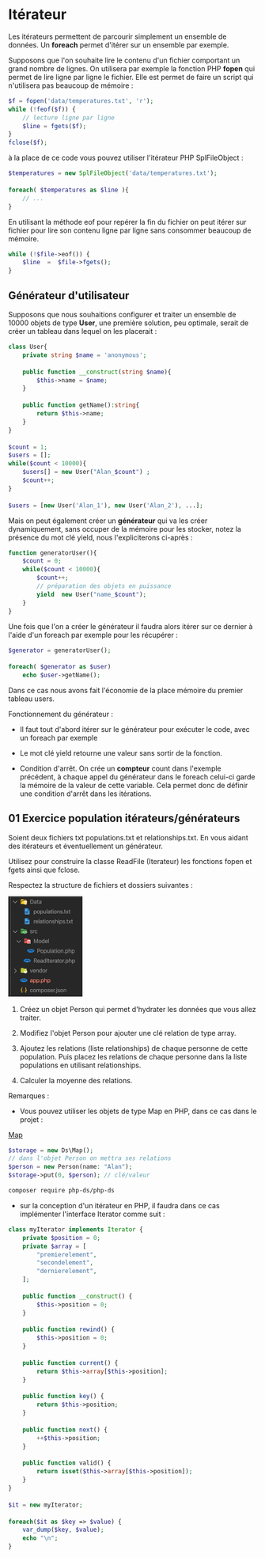 # Itérateur

Les itérateurs permettent de parcourir simplement un ensemble de données. Un **foreach** permet d'itérer sur un ensemble par exemple.

Supposons que l'on souhaite lire le contenu d'un fichier comportant un grand nombre de lignes. On utilisera par exemple la fonction PHP **fopen** qui permet de lire ligne par ligne le fichier. Elle est permet de faire un script qui n'utilisera pas beaucoup de mémoire :

```php
$f = fopen('data/temperatures.txt', 'r');
while (!feof($f)) {
    // lecture ligne par ligne
    $line = fgets($f);
}
fclose($f);
```

à la place de ce code vous pouvez utiliser l'itérateur PHP SplFileObject :

```php
$temperatures = new SplFileObject('data/temperatures.txt');

foreach( $temperatures as $line ){
    // ...
}
```

En utilisant la méthode eof pour repérer la fin du fichier on peut itérer sur fichier pour lire son contenu ligne par ligne sans consommer beaucoup de mémoire.

```php
while (!$file->eof()) {
    $line  =  $file->fgets();
}
```

## Générateur d'utilisateur

Supposons que nous souhaitions configurer et traiter un ensemble de 10000 objets de type **User**, une première solution, peu optimale, serait de créer un tableau dans lequel on les placerait :

```php
class User{
    private string $name = 'anonymous';

    public function __construct(string $name){
        $this->name = $name;
    }

    public function getName():string{
        return $this->name;
    }
}

$count = 1;
$users = [];
while($count < 10000){
    $users[] = new User("Alan_$count") ;
    $count++;
}

$users = [new User('Alan_1'), new User('Alan_2'), ...];
```

Mais on peut également créer un **générateur** qui va les créer dynamiquement, sans occuper de la mémoire pour les stocker, notez la présence du mot clé yield, nous l'expliciterons ci-après :

```php
function generatorUser(){
    $count = 0;
    while($count < 10000){
        $count++;
        // préparation des objets en puissance
        yield  new User("name_$count");
    }
}
```

Une fois que l'on a créer le générateur il faudra alors itérer sur ce dernier à l'aide d'un foreach par exemple pour les récupérer :

```php
$generator = generatorUser();

foreach( $generator as $user) 
    echo $user->getName();
```

Dans ce cas nous avons fait l'économie de la place mémoire du premier tableau users.

Fonctionnement du générateur : 

- Il faut tout d'abord itérer sur le générateur pour exécuter le code, avec un foreach par exemple

- Le mot clé yield retourne une valeur sans sortir de la fonction. 

- Condition d'arrêt. On crée un **compteur** count dans l'exemple précédent, à chaque appel du générateur dans le foreach celui-ci garde la mémoire de la valeur de cette variable. Cela permet donc de définir une condition d'arrêt dans les itérations.


## 01 Exercice population itérateurs/générateurs

Soient deux fichiers txt populations.txt et relationships.txt. En vous aidant des itérateurs et éventuellement un générateur.

Utilisez pour construire la classe ReadFile (Iterateur) les fonctions fopen et fgets ainsi que fclose.

Respectez la structure de fichiers et dossiers suivantes :

<img src="images/relationships.png" width="150"  />

1. Créez un objet Person qui permet d'hydrater les données que vous allez traiter.

2. Modifiez l'objet Person pour ajouter une clé relation de type array.

3. Ajoutez les relations (liste relationships) de chaque personne de cette population. Puis placez les relations de chaque personne dans la liste populations en utilisant relationships.

4. Calculer la moyenne des relations.


Remarques :

- Vous pouvez utiliser les objets de type Map en PHP, dans ce cas dans le projet :

[Map](https://www.php.net/manual/fr/class.ds-map.php)

```php
$storage = new Ds\Map();
// dans l'objet Person on mettra ses relations
$person = new Person(name: "Alan");
$storage->put(0, $person); // clé/valeur
```

```bash
composer require php-ds/php-ds
```

- sur la conception d'un itérateur en PHP, il faudra dans ce cas implémenter l'interface Iterator comme suit :


```php
class myIterator implements Iterator {
    private $position = 0;
    private $array = [
        "premierelement",
        "secondelement",
        "dernierelement",
    ];  

    public function __construct() {
        $this->position = 0;
    }

    public function rewind() {
        $this->position = 0;
    }

    public function current() {
        return $this->array[$this->position];
    }

    public function key() {
        return $this->position;
    }

    public function next() {
        ++$this->position;
    }

    public function valid() {
        return isset($this->array[$this->position]);
    }
}

$it = new myIterator;

foreach($it as $key => $value) {
    var_dump($key, $value);
    echo "\n";
}

```





